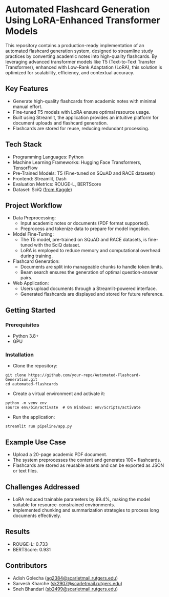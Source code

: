 # Automated Flashcard Generation Using LoRA-Enhanced Transformer Models

This repository contains a production-ready implementation of an automated flashcard generation system, designed to streamline study practices by converting academic notes into high-quality flashcards. By leveraging advanced transformer models like T5 (Text-to-Text Transfer Transformer), enhanced with Low-Rank Adaptation (LoRA), this solution is optimized for scalability, efficiency, and contextual accuracy.

## Key Features
- Generate high-quality flashcards from academic notes with minimal manual effort.
- Fine-tuned T5 models with LoRA ensure optimal resource usage.
- Built using Streamlit, the application provides an intuitive platform for document uploads and flashcard generation.
- Flashcards are stored for reuse, reducing redundant processing.

## Tech Stack
- Programming Languages: Python
- Machine Learning Frameworks: Hugging Face Transformers, TensorFlow
- Pre-Trained Models: T5 (Fine-tuned on SQuAD and RACE datasets)
- Frontend: Streamlit, Dash
- Evaluation Metrics: ROUGE-L, BERTScore
- Dataset: SciQ ([from Kaggle](https://www.kaggle.com/datasets/thedevastator/sciq-a-dataset-for-science-question-answering))

## Project Workflow
- Data Preprocessing:
  - Input academic notes or documents (PDF format supported).
  - Preprocess and tokenize data to prepare for model ingestion.
- Model Fine-Tuning:
  - The T5 model, pre-trained on SQuAD and RACE datasets, is fine-tuned with the SciQ dataset.
  - LoRA is employed to reduce memory and computational overhead during training.
- Flashcard Generation:
  - Documents are split into manageable chunks to handle token limits.
  - Beam search ensures the generation of optimal question-answer pairs.
- Web Application:
  - Users upload documents through a Streamlit-powered interface.
  - Generated flashcards are displayed and stored for future reference.

## Getting Started

### Prerequisites
- Python 3.8+
- GPU

### Installation
- Clone the repository:
```
git clone https://github.com/your-repo/Automated-Flashcard-Generation.git
cd automated-flashcards
```
- Create a virtual environment and activate it:
```
python -m venv env
source env/bin/activate  # On Windows: env/Scripts/activate
```
- Run the application:
```
streamlit run pipeline/app.py
```

## Example Use Case
- Upload a 20-page academic PDF document.
- The system preprocesses the content and generates 100+ flashcards.
- Flashcards are stored as reusable assets and can be exported as JSON or text files.

## Challenges Addressed
- LoRA reduced trainable parameters by 99.4%, making the model suitable for resource-constrained environments.
- Implemented chunking and summarization strategies to process long documents effectively.

## Results
- ROUGE-L: 0.733
- BERTScore: 0.931

## Contributors
- Adish Golecha (ag2384@scarletmail.rutgers.edu)
- Sarvesh Kharche (sk2907@scarletmail.rutgers.edu)
- Sneh Bhandari (sb2499@scarletmail.rutgers.edu)
